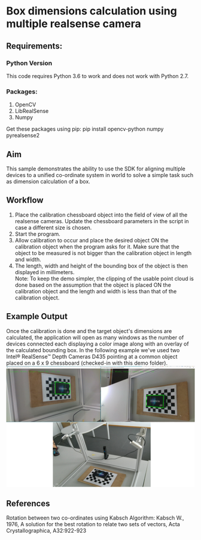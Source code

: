 ﻿# Box dimensions calculation using multiple realsense camera

## Requirements: 
### Python Version
This code requires Python 3.6 to work and does not work with Python 2.7.

### Packages: 
1. OpenCV
2. LibRealSense
3. Numpy

Get these packages using pip: pip install opencv-python numpy pyrealsense2


## Aim
This sample demonstrates the ability to use the SDK for aligning multiple devices to a unified co-ordinate system in world to solve a simple task such as dimension calculation of a box. 


## Workflow
1. Place the calibration chessboard object into the field of view of all the realsense cameras. Update the chessboard parameters in the script in case a different size is chosen.                                 
2. Start the program.                                                                                                 
3. Allow calibration to occur and place the desired object ON the calibration object when the program asks for it. Make sure that the object to be measured is not bigger than the calibration object in length and width.            
4. The length, width and height of the bounding box of the object is then displayed in millimeters.                   
Note: To keep the demo simpler, the clipping of the usable point cloud is done based on the assumption that the object is placed ON the calibration object and the length and width is less than that of the calibration object. 


## Example Output
Once the calibration is done and the target object's dimensions are calculated, the application will open as many windows as the number of devices connected each displaying a color image along with an overlay of the calculated bounding box.
In the following example we've used two Intel® RealSense™ Depth Cameras D435 pointing at a common object placed on a 6 x 9 chessboard (checked-in with this demo folder).
![sampleSetupAndOutput](sampleSetupAndOutput.png)

## References
Rotation between two co-ordinates using Kabsch Algorithm: 
Kabsch W., 1976, A solution for the best rotation to relate two sets of vectors, Acta Crystallographica, A32:922-923

